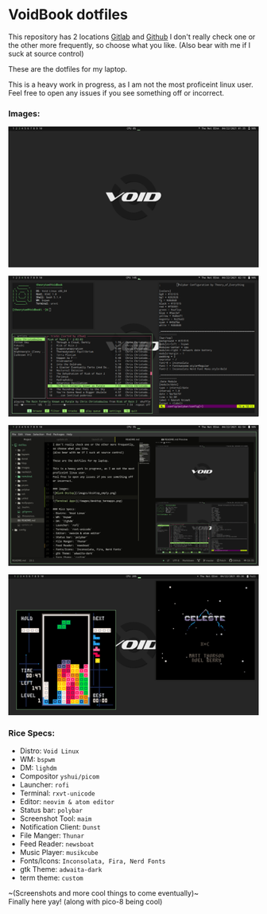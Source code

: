 
# VoidBook dotfiles

This repository has 2 locations [Gitlab](https://gitlab.com/Theory_of_Everything/voidbook-dotfiles) and [Github](https://github.com/Theory-of-Everything/voidbook-dotfiles)
I don't really check one or the other more frequently, so choose what you like.
(Also bear with me if I suck at source control)

These are the dotfiles for my laptop.

This is a heavy work in progress, as I am not the most proficeint linux user.
Feel free to open any issues if you see something off or incorrect.

### Images:
![Blank Destop](/images/desktop_empty.png)

![Terminal Apps](/images/desktop_termapps.png)

![Atom Editor](/images/desktop_atom.png)

![Pico8 Showcase](/images/desktop_pico8.png)

### Rice Specs:
- Distro: `Void Linux`
- WM: `bspwm`
- DM: `lighdm`
- Compositor `yshui/picom`
- Launcher: `rofi`
- Terminal: `rxvt-unicode`
- Editor: `neovim & atom editor`
- Status bar: `polybar`
- Screenshot Tool: `maim`
- Notification Client: `Dunst`
- File Manger: `Thunar`
- Feed Reader: `newsboat`
- Music Player: `musikcube`
- Fonts/Icons: `Inconsolata, Fira, Nerd Fonts`
- gtk Theme: `adwaita-dark`
- term theme: `custom`


~(Screenshots and more cool things to come eventually)~<br>
Finally here yay!
(along with pico-8 being cool)
